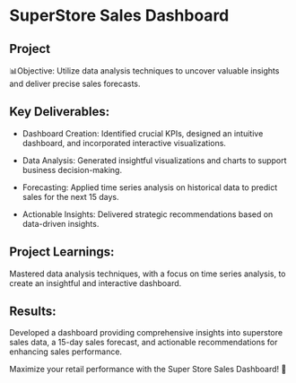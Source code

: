 # SuperStore Sales Dashboard

## Project

📊Objective: Utilize data analysis techniques to uncover valuable insights and deliver precise sales forecasts.



## Key Deliverables:

- Dashboard Creation: Identified crucial KPIs, designed an intuitive dashboard, and incorporated interactive visualizations.

- Data Analysis: Generated insightful visualizations and charts to support business decision-making.

- Forecasting: Applied time series analysis on historical data to predict sales for the next 15 days.

- Actionable Insights: Delivered strategic recommendations based on data-driven insights.



## Project Learnings: 
Mastered data analysis techniques, with a focus on time series analysis, to create an insightful and interactive dashboard.



## Results: 
Developed a dashboard providing comprehensive insights into superstore sales data, a 15-day sales forecast, and actionable recommendations for enhancing sales performance.



Maximize your retail performance with the Super Store Sales Dashboard! 💼
